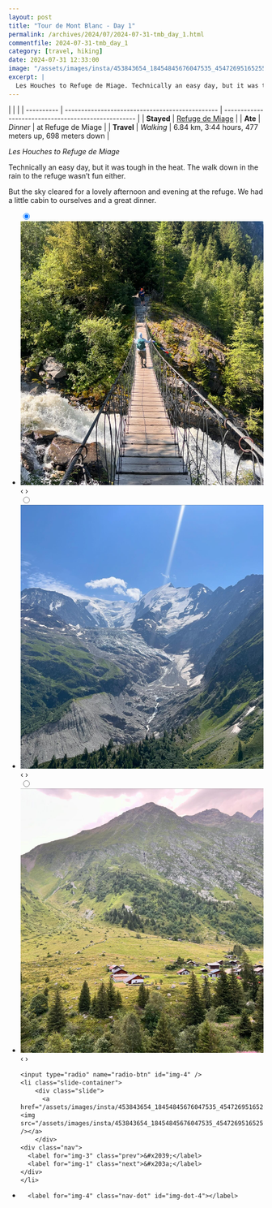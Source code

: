 ```yaml
---
layout: post
title: "Tour de Mont Blanc - Day 1"
permalink: /archives/2024/07/2024-07-31-tmb_day_1.html
commentfile: 2024-07-31-tmb_day_1
category: [travel, hiking]
date: 2024-07-31 12:33:00
image: "/assets/images/insta/453843654_18454845676047535_4547269516525576659_n_18032216639138974.jpg"
excerpt: |
  Les Houches to Refuge de Miage. Technically an easy day, but it was tough in the heat.
---
```


|            |                                                 |
| ---------- | ----------------------------------------------- | --------------------------------------------------- |
| **Stayed** | [Refuge de Miage](https://www.refugemiage.com/) |
| **Ate**    | _Dinner_                                        | at Refuge de Miage                                  |
| **Travel** | _Walking_                                       | 6.84 km, 3:44 hours, 477 meters up, 698 meters down |

_Les Houches to Refuge de Miage_

Technically an easy day, but it was tough in the heat. The walk down in the rain to the refuge wasn’t fun either.

But the sky cleared for a lovely afternoon and evening at the refuge. We had a little cabin to ourselves and a great dinner.

<ul class="slides">
    <input type="radio" name="radio-btn" id="img-1" checked="checked" />
    <li class="slide-container">
        <div class="slide">
          <a href="/assets/images/insta/453654145_18454845691047535_6106347276779120222_n_18037503980062575.jpg"><img src="/assets/images/insta/453654145_18454845691047535_6106347276779120222_n_18037503980062575.jpg" /></a>
        </div>
    <div class="nav">
      <label for="img-4" class="prev">&#x2039;</label>
      <label for="img-2" class="next">&#x203a;</label> 
    </div>
    </li>
        <input type="radio" name="radio-btn" id="img-2"  />
    <li class="slide-container">
        <div class="slide">
          <a href="/assets/images/insta/453655874_18454845703047535_3666458383517414341_n_18014073977260382.jpg"><img src="/assets/images/insta/453655874_18454845703047535_3666458383517414341_n_18014073977260382.jpg" /></a>
        </div>
    <div class="nav">
      <label for="img-1" class="prev">&#x2039;</label>
      <label for="img-3" class="next">&#x203a;</label>
    </div>
    </li>
        <input type="radio" name="radio-btn" id="img-3"  />
    <li class="slide-container">
        <div class="slide">
          <a href="/assets/images/insta/453751567_18454845718047535_784911520126378151_n_17934690455888997.jpg"><img src="/assets/images/insta/453751567_18454845718047535_784911520126378151_n_17934690455888997.jpg" /></a>
        </div>
    <div class="nav">
      <label for="img-2" class="prev">&#x2039;</label>
      <label for="img-4" class="next">&#x203a;</label>
    </div>
    </li>
    
    <input type="radio" name="radio-btn" id="img-4" />
    <li class="slide-container">
        <div class="slide">
          <a href="/assets/images/insta/453843654_18454845676047535_4547269516525576659_n_18032216639138974.jpg"><img src="/assets/images/insta/453843654_18454845676047535_4547269516525576659_n_18032216639138974.jpg" /></a>
        </div>
    <div class="nav">
      <label for="img-3" class="prev">&#x2039;</label>
      <label for="img-1" class="next">&#x203a;</label>
    </div>
    </li>
			
<li class="nav-dots">
      <label for="img-1" class="nav-dot" id="img-dot-1"></label>
      <label for="img-2" class="nav-dot" id="img-dot-2"></label>
      <label for="img-3" class="nav-dot" id="img-dot-3"></label>

      <label for="img-4" class="nav-dot" id="img-dot-4"></label>

</li>
</ul>
